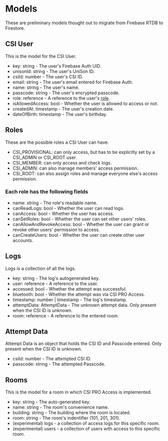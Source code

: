 # Models

These are preliminary models thought out to migrate from Firebase RTDB to Firestore.

## CSI User

This is the model for the CSI User.

- key: string - The user's Firebase Auth UID.
- unisonId: string - The user's UniSon ID.
- csiId: number - The user's CSI ID.
- email: string - The user's email entered for Firebase Auth.
- name: string - The user's name.
- passcode: string - The user's encrypted passcode.
- role: reference - A reference to the user's [role](#roles).
- isAllowedAccess: bool - Whether the user is allowed to access or not.
- createdAt: timestamp - The user's creation date.
- dateOfBirth: timestamp - The user's birthday.

## Roles

These are the possible roles a CSI User can have.

- CSI_PROVISIONAL: can only access, but has to be explicitly set by a CSI_ADMIN or CSI_ROOT user.
- CSI_MEMBER: can only access and check logs.
- CSI_ADMIN: can also manage members' access permission.
- CSI_ROOT: can also assign roles and manage everyone else's access permission.

### Each role has the following fields

- name: string - The role's readable name.
- canReadLogs: bool - Whether the user can read logs.
- canAccess: bool - Whether the user has access.
- canSetRoles: bool - Whether the user can set other users' roles.
- canAllowAndRevokeAccess: bool - Whether the user can grant or revoke other users' permission to access.
- canCreateUsers: bool - Whether the user can create other user accounts.

## Logs

Logs is a collection of all the logs.

- key: string - The log's autogenerated key.
- user: reference - A reference to the user.
- accessed: bool - Whether the attempt was successful.
- bluetooth: bool - Whether the attempt was via CSI PRO Access.
- timestamp: number | timestamp - The log's timestamp.
- attemptData: AttemptData - The unknown attempt data. Only present when the CSI ID is unknown.
- room: reference - A reference to the entered room.

## Attempt Data

Attempt Data is an object that holds the CSI ID and Passcode entered. Only present when the CSI ID is unknown.

- csiId: number - The attempted CSI ID.
- passcode: string - The attempted Passcode.

## Rooms

This is the model for a room in which CSI PRO Access is implemented.

- key: string - The auto-generated key.
- name: string - The room's convenience name.
- building: string - The building where the room is located.
- room: string - The room's indentifier (101, 201, 301).
- (experimental) logs - a collection of access logs for this specific room.
- (experimental) users - a collection of users with access to this specific room.
